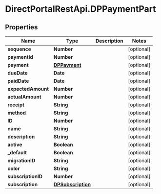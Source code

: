 # DirectPortalRestApi.DPPaymentPart

## Properties
Name | Type | Description | Notes
------------ | ------------- | ------------- | -------------
**sequence** | **Number** |  | [optional] 
**paymentId** | **Number** |  | [optional] 
**payment** | [**DPPayment**](DPPayment.md) |  | [optional] 
**dueDate** | **Date** |  | [optional] 
**paidDate** | **Date** |  | [optional] 
**expectedAmount** | **Number** |  | [optional] 
**actualAmount** | **Number** |  | [optional] 
**receipt** | **String** |  | [optional] 
**method** | **String** |  | [optional] 
**ID** | **Number** |  | [optional] 
**name** | **String** |  | [optional] 
**description** | **String** |  | [optional] 
**active** | **Boolean** |  | [optional] 
**_default** | **Boolean** |  | [optional] 
**migrationID** | **String** |  | [optional] 
**color** | **String** |  | [optional] 
**subscriptionID** | **Number** |  | [optional] 
**subscription** | [**DPSubscription**](DPSubscription.md) |  | [optional] 


